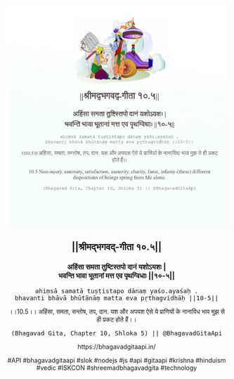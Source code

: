 <img src="../../asset/BG_10_5.png"/>
<center><h2>||श्रीमद्‍भगवद्‍-गीता १०.५||</h2>
<h3>अहिंसा समता तुष्टिस्तपो दानं यशोऽयशः |<br/>भवन्ति भावा भूतानां मत्त एव पृथग्विधाः ||१०-५||</h3>
<pre>ahiṃsā samatā tuṣṭistapo dānaṃ yaśo.ayaśaḥ .<br/>bhavanti bhāvā bhūtānāṃ matta eva pṛthagvidhāḥ ||10-5||</pre>
<p>।।10.5।। अहिंसा, समता, सन्तोष, तप, दान. यश और अपयश ऐसे ये प्राणियों के नानाविध भाव मुझ से ही प्रकट होते हैं।।</p>
<pre>(Bhagavad Gita, Chapter 10, Shloka 5) || @BhagavadGitaApi</pre><p>https://bhagavadgitaapi.in/</p><p>#API #bhagavadgitaapi #slok #nodejs #js #api #gitaapi #krishna #hinduism #vedic #ISKCON #shreemadbhagavadgita #technology</p></center>